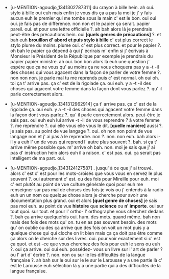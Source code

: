  * [u-MENTION-agoudjo_1341302787311]
	 du crayon à bille hein.
	 ah oui.
	 stylo à bille oui euh mais enfin je vous dis ça a pas la moi je j' y fais aucun euh le premier qui me tombe sous la main c' est le bon.
	 oui oui oui.
	 je fais pas de différence.
	 non non et le papier ça serait.
	 papier pareil.
	 oui.
	 et pour une lettre officielle ?.
	 ah bah alors là je prendrais peut-être des précautions hein.
	 oui **[quels genres de précautions]** ?.
	 et bah euh **brouillon d' abord et puis stylo à bille** c' est plus correct le stylo plume du moins.
	 plume oui.
	 c' est plus correct.
	 et pour le papier ?.
	 oh bah le papier ça dépend à qui j' écrirais m' enfin si j' écrivais à Monsieur le Président de la République par exemple je prendrais du papier papier ministre.
	 ah oui.
	 bon bon alors là euh une question j' espère que ça ne vous qu' au moins ça ne vous choquera pas y a -t -il des choses qui vous agacent dans la façon de parler de votre femme ?.
	 non non non.
	 je parle mal tu me reprends puis c' est normal.
	 oh oui oh.
	 toi ça t' arrive pas.
	 ça c' est de la rigolade ça.
	 oui euh.
	 y a -t -il des choses qui agacent votre femme dans la façon dont vous parlez ?.
	 qu' il parle correctement alors.
	
 * [u-MENTION-agoudjo_1341312962914]
	 ça t' arrive pas.
	 ça c' est de la rigolade ça.
	 oui euh.
	 y a -t -il des choses qui agacent votre femme dans la façon dont vous parlez ?.
	 qu' il parle correctement alors.
	 peut-être je sais pas.
	 oui euh euh lui arrive -t -il de vous reprendre ? à votre femme ?.
	 me reprendre ?.
	 oui elle vous elle vous le dit.
	 **[quelle manière]** aussi ?.
	 je sais pas.
	 au point de vue langage ?.
	 oui.
	 oh non non point de vue langage non et j' ai pas à le reprendre.
	 non ?.
	 non.
	 non euh.
	 bah alors i- il y a euh l' un de vous qui reprend l' autre plus souvent ?.
	 bah.
	 si ça t' arrive même possible que.
	 m' arrive oh bah.
	 non.
	 moi je sais que j' ai pas d' instruction hein alors euh il a raison.
	 c' est pas.
	 oui.
	 ça serait pas intelligent de ma part.
	 oui.
	
 * [u-MENTION-agoudjo_1343124127587]
	.
	 jusqu' à ce que j' ai trouvé.
	 alors c' est c' est pour les mots-croisés que vous vous en servez le plus souvent ?.
	 oui autrement c' est.
	 ou des fois pour Mireille pour euh.
	 moi c' est plutôt au point de vue culture générale quoi pour euh me renseigner sur pas mal de choses des fois je vois ou j' entends à la radio euh un un nom ou quelque chose alors je cherche pour avoir une documentation plus grand.
	 oui et alors **[quel genre de choses]** je sais pas moi euh.
	 au point de vue **histoire** que **science** ou **n' importe**.
	 oui sur tout quoi.
	 sur tout.
	 et pour l' ortho- l' orthographe vous cherchez dedans ?.
	 bah ça arrive quelquefois oui.
	 hum.
	 des mots.
	 quand même.
	 bah non mais des fois des mots qu' on.
	 tu en as pas souvent besoin.
	 des mots qu' on oublie ou des ça arrive que des fois on voit un mot puis y a quelque chose qui qui cloche on lit bien mais ça ça doit pas être comme ça alors on le cherche sur des livres.
	 oui.
	 pour voir exactement si c' est ça quoi.
	 et est -ce que vous cherchez des fois pour euh le sens ou euh ?.
	 oui ça arrive.
	 oui oui euh.
	 possédez- vous un livre sur l' art de parler ? ou l' art d' écrire ?.
	 non.
	 non ou sur le les difficultés de la langue française ?.
	 ah bah sur le oui sur le le sur le Larousse y a une partie là c' est le Larousse euh sélection là y a une partie qui a des difficultés de la langue française.
	
